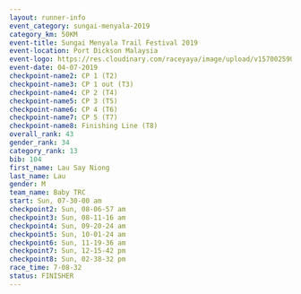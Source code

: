 ```yaml
---
layout: runner-info 
event_category: sungai-menyala-2019 
category_km: 50KM 
event-title: Sungai Menyala Trail Festival 2019 
event-location: Port Dickson Malaysia 
event-logo: https://res.cloudinary.com/raceyaya/image/upload/v1570025907/logo/smft_rwzxh1.jpg 
event-date: 04-07-2019 
checkpoint-name2: CP 1 (T2) 
checkpoint-name3: CP 1 out (T3) 
checkpoint-name4: CP 2 (T4) 
checkpoint-name5: CP 3 (T5) 
checkpoint-name6: CP 4 (T6) 
checkpoint-name7: CP 5 (T7) 
checkpoint-name8: Finishing Line (T8) 
overall_rank: 43
gender_rank: 34
category_rank: 13
bib: 104
first_name: Lau Say Niong
last_name: Lau
gender: M
team_name: Baby TRC
start: Sun, 07-30-00 am
checkpoint2: Sun, 08-06-57 am
checkpoint3: Sun, 08-11-16 am
checkpoint4: Sun, 09-20-24 am
checkpoint5: Sun, 10-01-24 am
checkpoint6: Sun, 11-19-36 am
checkpoint7: Sun, 12-15-42 pm
checkpoint8: Sun, 02-38-32 pm
race_time: 7-08-32
status: FINISHER
---
```

